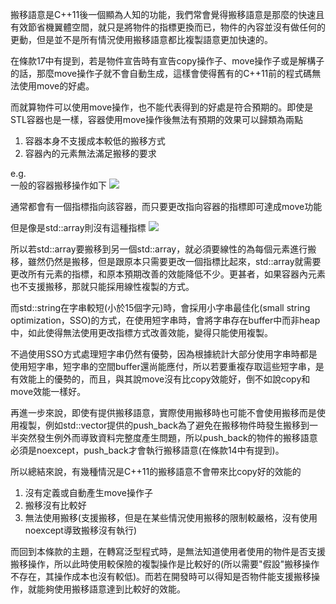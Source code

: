 搬移語意是C++11後一個顯為人知的功能，我們常會覺得搬移語意是那麼的快速且有效節省機翼體空間，就只是將物件的指標更換而已，物件的內容並沒有做任何的更動，但是並不是所有情況使用搬移語意都比複製語意更加快速的。

在條款17中有提到，若是物件宣告時有宣告copy操作子、move操作子或是解構子的話，那麼move操作子就不會自動生成，這樣會使得舊有的C++11前的程式碼無法使用move的好處。

而就算物件可以使用move操作，也不能代表得到的好處是符合預期的。即使是STL容器也是一樣，容器使用move操作後無法有預期的效果可以歸類為兩點
1. 容器本身不支援成本較低的搬移方式
2. 容器內的元素無法滿足搬移的要求

e.g.<br>
一般的容器搬移操作如下
![](https://i.imgur.com/n6weoty.png)

通常都會有一個指標指向該容器，而只要更改指向容器的指標即可達成move功能

但是像是std::array則沒有這種指標
![](https://i.imgur.com/cnZoHci.png)

所以若std::array要搬移到另一個std::array，就必須要線性的為每個元素進行搬移，雖然仍然是搬移，但是跟原本只需要更改一個指標比起來，std::array就需要更改所有元素的指標，和原本預期改善的效能降低不少。更甚者，如果容器內元素也不支援搬移，那就只能採用線性複製的方式。

而std::string在字串較短(小於15個字元)時，會採用小字串最佳化(small string optimization，SSO)的方式，在使用短字串時，會將字串存在buffer中而非heap中，如此使得無法使用更改指標方式改善效能，變得只能使用複製。

不過使用SSO方式處理短字串仍然有優勢，因為根據統計大部分使用字串時都是使用短字串，短字串的空間buffer還尚能應付，所以若要重複存取這些短字串，是有效能上的優勢的，而且，與其說move沒有比copy效能好，倒不如說copy和move效能一樣好。

再進一步來說，即使有提供搬移語意，實際使用搬移時也可能不會使用搬移而是使用複製，例如std::vector提供的push_back為了避免在搬移物件時發生搬移到一半突然發生例外而導致資料完整度產生問題，所以push_back的物件的搬移語意必須是noexcept，push_back才會執行搬移語意(在條款14中有提到)。

所以總結來說，有幾種情況是C++11的搬移語意不會帶來比copy好的效能的
1. 沒有定義或自動產生move操作子
2. 搬移沒有比較好
3. 無法使用搬移(支援搬移，但是在某些情況使用搬移的限制較嚴格，沒有使用noexcept導致搬移沒有執行)

而回到本條款的主題，在轉寫泛型程式時，是無法知道使用者使用的物件是否支援搬移操作，所以此時使用較保險的複製操作是比較好的(所以需要"假設"搬移操作不存在，其操作成本也沒有較低)。而若在開發時可以得知是否物件能支援搬移操作，就能夠使用搬移語意達到比較好的效能。